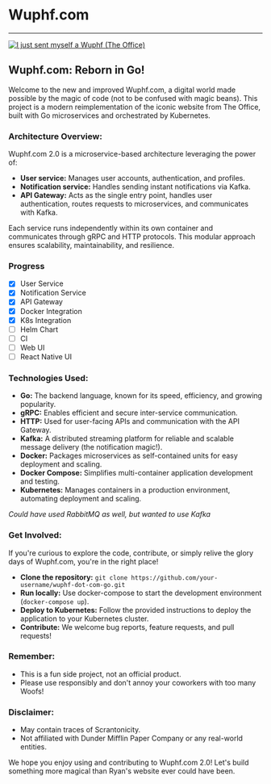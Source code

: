# Wuphf.com
--------------

[![I just sent myself a Wuphf (The Office)](https://img.youtube.com/vi/8wfG8ngFvPk/0.jpg)](https://www.youtube.com/watch?v=8wfG8ngFvPk)


## Wuphf.com: Reborn in Go!

Welcome to the new and improved Wuphf.com, a digital world made possible by the magic of code (not to be confused with magic beans). This project is a modern reimplementation of the iconic website from The Office, built with Go microservices and orchestrated by Kubernetes.

### Architecture Overview:

Wuphf.com 2.0 is a microservice-based architecture leveraging the power of:

- **User service:** Manages user accounts, authentication, and profiles.
- **Notification service:** Handles sending instant notifications via Kafka.
- **API Gateway:** Acts as the single entry point, handles user authentication, routes requests to microservices, and communicates with Kafka.

Each service runs independently within its own container and communicates through gRPC and HTTP protocols. This modular approach ensures scalability, maintainability, and resilience.

### Progress
- [X] User Service
- [X] Notification Service
- [X] API Gateway
- [X] Docker Integration
- [X] K8s Integration
- [ ] Helm Chart
- [ ] CI
- [ ] Web UI
- [ ] React Native UI

### Technologies Used:

- **Go:** The backend language, known for its speed, efficiency, and growing popularity.
- **gRPC:** Enables efficient and secure inter-service communication.
- **HTTP:** Used for user-facing APIs and communication with the API Gateway.
- **Kafka:** A distributed streaming platform for reliable and scalable message delivery (the notification magic!).
- **Docker:** Packages microservices as self-contained units for easy deployment and scaling.
- **Docker Compose:** Simplifies multi-container application development and testing.
- **Kubernetes:** Manages containers in a production environment, automating deployment and scaling.

*Could have used RabbitMQ as well, but wanted to use Kafka*

### Get Involved:

If you're curious to explore the code, contribute, or simply relive the glory days of Wuphf.com, you're in the right place!

- **Clone the repository:** `git clone https://github.com/your-username/wuphf-dot-com-go.git`
- **Run locally:** Use docker-compose to start the development environment (`docker-compose up`).
- **Deploy to Kubernetes:** Follow the provided instructions to deploy the application to your Kubernetes cluster.
- **Contribute:** We welcome bug reports, feature requests, and pull requests!

### Remember:

- This is a fun side project, not an official product.
- Please use responsibly and don't annoy your coworkers with too many Woofs!

### Disclaimer:

- May contain traces of Scrantonicity.
- Not affiliated with Dunder Mifflin Paper Company or any real-world entities.

We hope you enjoy using and contributing to Wuphf.com 2.0! Let's build something more magical than Ryan's website ever could have been.
